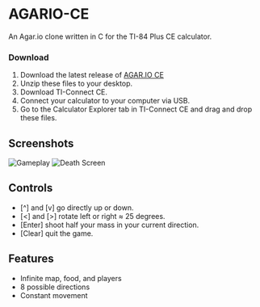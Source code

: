 # AGARIO-CE
An Agar.io clone written in C for the TI-84 Plus CE calculator.

### Download
1. Download the latest release of [AGAR.IO CE](https://github.com/EverydayCodeNet/AGARIO-CE/releases/)
2. Unzip these files to your desktop.
3. Download TI-Connect CE.
4. Connect your calculator to your computer via USB.
5. Go to the Calculator Explorer tab in TI-Connect CE and drag and drop these files.

## Screenshots
![Gameplay](https://user-images.githubusercontent.com/59743315/87750203-c9212280-c7c8-11ea-80c0-3500a542e862.png)
![Death Screen](https://user-images.githubusercontent.com/59743315/87750223-dc33f280-c7c8-11ea-9823-e667311727b7.png)

## Controls
- [^] and [v] go directly up or down.
- [<] and [>] rotate left or right ≈ 25 degrees. 
- [Enter] shoot half your mass in your current direction.
- [Clear] quit the game.

## Features
- Infinite map, food, and players
- 8 possible directions
- Constant movement
